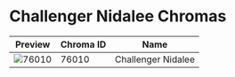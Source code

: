 # Challenger Nidalee Chromas

| Preview | Chroma ID | Name |
|---------|-----------|------|
| ![76010](https://raw.communitydragon.org/latest/plugins/rcp-be-lol-game-data/global/default/v1/champion-chroma-images/76/76010.png) | 76010 | Challenger Nidalee |
